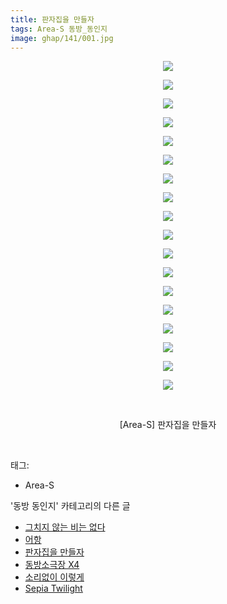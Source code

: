 ```yaml
---
title: 판자집을 만들자
tags: Area-S 동방_동인지
image: ghap/141/001.jpg
---
```

<div class="article">
<p style="text-align: center; clear: none; float: none;"><img src="{{ site.nasurl }}/ghap/141/001.jpg"/></p>
<p style="text-align: center; clear: none; float: none;"><img src="{{ site.nasurl }}/ghap/141/002.jpg"/></p>
<p style="text-align: center; clear: none; float: none;"><img src="{{ site.nasurl }}/ghap/141/003.jpg"/></p>
<p style="text-align: center; clear: none; float: none;"><img src="{{ site.nasurl }}/ghap/141/004.jpg"/></p>
<p style="text-align: center; clear: none; float: none;"><img src="{{ site.nasurl }}/ghap/141/005.jpg"/></p>
<p style="text-align: center; clear: none; float: none;"><img src="{{ site.nasurl }}/ghap/141/006.jpg"/></p>
<p style="text-align: center; clear: none; float: none;"><img src="{{ site.nasurl }}/ghap/141/007.jpg"/></p>
<p style="text-align: center; clear: none; float: none;"><img src="{{ site.nasurl }}/ghap/141/008.jpg"/></p>
<p style="text-align: center; clear: none; float: none;"><img src="{{ site.nasurl }}/ghap/141/009.jpg"/></p>
<p style="text-align: center; clear: none; float: none;"><img src="{{ site.nasurl }}/ghap/141/010.jpg"/></p>
<p style="text-align: center; clear: none; float: none;"><img src="{{ site.nasurl }}/ghap/141/011.jpg"/></p>
<p style="text-align: center; clear: none; float: none;"><img src="{{ site.nasurl }}/ghap/141/012.jpg"/></p>
<p style="text-align: center; clear: none; float: none;"><img src="{{ site.nasurl }}/ghap/141/013.jpg"/></p>
<p style="text-align: center; clear: none; float: none;"><img src="{{ site.nasurl }}/ghap/141/014.jpg"/></p>
<p style="text-align: center; clear: none; float: none;"><img src="{{ site.nasurl }}/ghap/141/015.jpg"/></p>
<p style="text-align: center; clear: none; float: none;"><img src="{{ site.nasurl }}/ghap/141/016.jpg"/></p>
<p style="text-align: center; clear: none; float: none;"><img src="{{ site.nasurl }}/ghap/141/017.jpg"/></p>
<p style="text-align: center; clear: none; float: none;"><img src="{{ site.nasurl }}/ghap/141/018.jpg"/></p>
<p style="text-align: center; clear: none; float: none;"><br/></p>
<p style="text-align: center; clear: none; float: none;">[Area-S] 판자집을 만들자</p>
<p><br/></p>
</div><div class="tagTrail">
<p>태그: </p>
<ul>
<li>Area-S</li>
</ul>
</div><div class="another">
<p>'동방 동인지' 카테고리의 다른 글</p>
<ul>
<li><a href="/2016-06-18-ghap_143">그치지 않는 비는 없다</a></li>
<li><a href="/2016-06-18-ghap_142">어항</a></li>
<li><a href="/2016-06-18-ghap_141">판자집을 만들자</a></li>
<li><a href="/2016-06-18-ghap_139">동방소극장 X4</a></li>
<li><a href="/2016-06-18-ghap_138">소리없이 이렇게</a></li>
<li><a href="/2016-06-18-ghap_137">Sepia Twilight</a></li>
</ul>
</div><div class="cb_module cb_fluid">
<div class="cb_wrt cb_profile">
</div><!-- commentList close -->
</div>